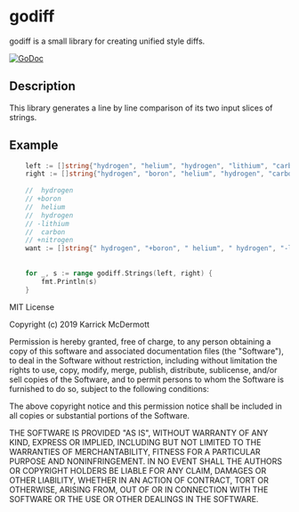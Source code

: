 # godiff

godiff is a small library for creating unified style diffs.

[![GoDoc](https://godoc.org/github.com/karrick/godiff?status.svg)](https://godoc.org/github.com/karrick/godiff)

## Description

This library generates a line by line comparison of its two input
slices of strings.

## Example

```Go
	left := []string{"hydrogen", "helium", "hydrogen", "lithium", "carbon"}
	right := []string{"hydrogen", "boron", "helium", "hydrogen", "carbon", "nitrogen"}
	
	//  hydrogen
	// +boron
	//  helium
	//  hydrogen
	// -lithium
	//  carbon
	// +nitrogen
	want := []string{" hydrogen", "+boron", " helium", " hydrogen", "-lithium", " carbon", "+nitrogen"}
	
	
	for _, s := range godiff.Strings(left, right) {
        fmt.Println(s)
	}
```

MIT License

Copyright (c) 2019 Karrick McDermott

Permission is hereby granted, free of charge, to any person obtaining a copy
of this software and associated documentation files (the "Software"), to deal
in the Software without restriction, including without limitation the rights
to use, copy, modify, merge, publish, distribute, sublicense, and/or sell
copies of the Software, and to permit persons to whom the Software is
furnished to do so, subject to the following conditions:

The above copyright notice and this permission notice shall be included in all
copies or substantial portions of the Software.

THE SOFTWARE IS PROVIDED "AS IS", WITHOUT WARRANTY OF ANY KIND, EXPRESS OR
IMPLIED, INCLUDING BUT NOT LIMITED TO THE WARRANTIES OF MERCHANTABILITY,
FITNESS FOR A PARTICULAR PURPOSE AND NONINFRINGEMENT. IN NO EVENT SHALL THE
AUTHORS OR COPYRIGHT HOLDERS BE LIABLE FOR ANY CLAIM, DAMAGES OR OTHER
LIABILITY, WHETHER IN AN ACTION OF CONTRACT, TORT OR OTHERWISE, ARISING FROM,
OUT OF OR IN CONNECTION WITH THE SOFTWARE OR THE USE OR OTHER DEALINGS IN THE
SOFTWARE.
